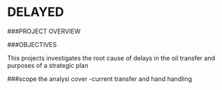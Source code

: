 # DELAYED

###PROJECT OVERVIEW

###OBJECTIVES

This projects investigates the root cause of delays in the oil transfer and purposes of a strategic plan

###scope
the analysi cover
-current transfer and hand handling
